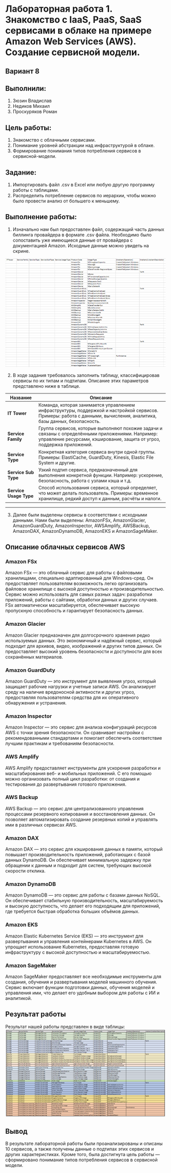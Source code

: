 # Лабораторная работа 1. Знакомство с IaaS, PaaS, SaaS сервисами в облаке на примере Amazon Web Services (AWS). Создание сервисной модели.
## Вариант 8
## Выполнили: 
1. Зюзин Владислав
2. Недиков Михаил
3. Проскуряков Роман
## Цель работы:
1. Знакомство с облачными сервисами. 
2. Понимание уровней абстракции над инфраструктурой в облаке. 
3. Формирование понимания типов потребления сервисов в сервисной-модели. 
## Задание:
1. Импортировать файл .csv в Excel или любую другую программу работы с таблицами. 
2. Распределить потребление сервисов по иерархии, чтобы можно было провести анализ от большего к меньшему. 
## Выполнение работы:
1. Изначально нам был предоставлен файл, содержащий часть данных биллинга провайдера в формате .csv файла. Необходимо было сопоставить уже имеющиеся данные от провайдера с документацией Amazon. Исходные данные можно увидеть на скрине.
   
![Иллюстрация к проекту](условие.png)
   
2. В ходе задания требовалось заполнить таблицу, классифицировав сервисы по их типам и подтипам. Описание этих параметров представлено ниже в таблице.
   
| **Название**          | **Описание**                                                                                                                                                               |
|-----------------------|---------------------------------------------------------------------------------------------------------------------------------------------------------------------------|
| **IT Tower**          | Команда, которая занимается управлением инфраструктуры, поддержкой и настройкой сервисов. Примеры: работа с данными, вычисления, аналитика, базы данных, безопасность.      |
| **Service Family**    | Группа сервисов, которые выполняют похожие задачи и связаны с определёнными приложениями. Например: управление ресурсами, кэширование, защита от угроз, поддержка приложений. |
| **Service Type**      | Конкретная категория сервиса внутри одной группы. Примеры: ElastiCache, GuardDuty, Kinesis, Elastic File System и другие.                                                   |
| **Service Sub Type**  | Узкий подтип сервиса, предназначенный для выполнения конкретной функции. Например: ускорение, безопасность, работа с узлами кэша и т.д.                                    |
| **Service Usage Type**| Способ использования сервиса, который определяет, что может делать пользователь. Примеры: временное хранилище, редкий доступ к данным, расчёты и налоги.                     |
---

3.	Далее были выделены сервисы в соответствии с исходными данными. Нами были выделены: AmazonFSx, AmazonGlacier, AmazonGuardDuty, AmazonInspector, AWSAmplify, AWSBackup, AmazonDAX, AmazonDynamoDB, AmazonEKS и AmazonSageMaker.

## Описание облачных сервисов AWS

### Amazon FSx  
Amazon FSx — это облачный сервис для работы с файловыми хранилищами, специально адаптированный для Windows-сред. Он предоставляет пользователям возможность легко организовать файловое хранилище с высокой доступностью и производительностью. Сервис можно использовать для самых разных задач: разработки приложений, работы с сайтами, обработки данных и других случаев. FSx автоматически масштабируется, обеспечивает высокую пропускную способность и гарантирует безопасность данных.

### Amazon Glacier  
Amazon Glacier предназначен для долгосрочного хранения редко используемых данных. Это экономичный и надёжный сервис, который подходит для архивов, видео, изображений и других типов данных. Он предоставляет высокий уровень безопасности и доступности для всех сохранённых материалов.

### Amazon GuardDuty  
Amazon GuardDuty — это инструмент для выявления угроз, который защищает рабочие нагрузки и учетные записи AWS. Он анализирует среду на наличие вредоносной активности и других угроз, предоставляя пользователям средства для их оперативного обнаружения и устранения.

### Amazon Inspector  
Amazon Inspector — это сервис для анализа конфигураций ресурсов AWS с точки зрения безопасности. Он сравнивает настройки с рекомендованными стандартами и помогает обеспечить соответствие лучшим практикам и требованиям безопасности.

### AWS Amplify  
AWS Amplify предоставляет инструменты для ускорения разработки и масштабирования веб- и мобильных приложений. С его помощью можно организовать полный цикл разработки: от создания и тестирования до развертывания готового приложения.

### AWS Backup  
AWS Backup — это сервис для централизованного управления процессами резервного копирования и восстановления данных. Он позволяет автоматизировать создание резервных копий и управлять ими в различных сервисах AWS.

### Amazon DAX  
Amazon DAX — это сервис для кэширования данных в памяти, который повышает производительность приложений, работающих с базой данных DynamoDB. Он обеспечивает минимальную задержку при обращении к данным и подходит для систем, требующих высокой скорости отклика.

### Amazon DynamoDB  
Amazon DynamoDB — это сервис для работы с базами данных NoSQL. Он обеспечивает стабильную производительность, масштабируемость и высокую доступность, что делает его подходящим для приложений, где требуется быстрая обработка больших объёмов данных.

### Amazon EKS  
Amazon Elastic Kubernetes Service (EKS) — это инструмент для развертывания и управления контейнерами Kubernetes в AWS. Он упрощает использование Kubernetes, предоставляя готовую инфраструктуру с высокой доступностью и масштабируемостью.

### Amazon SageMaker  
Amazon SageMaker предоставляет все необходимые инструменты для создания, обучения и развертывания моделей машинного обучения. Сервис включает функции подготовки данных, обучения моделей и управления ими, что делает его удобным выбором для работы с ИИ и аналитикой.



## Результат работы
Результат нашей работы представлен в виде таблицы:
![Иллюстрация к проекту](результат.png)
## Вывод
В результате лабораторной работы были проанализированы и описаны 10 сервисов, а также получены данные о подтипах этих сервисов и других характеристиках. Кроме того, была достигнута цель работы — сформировано понимание типов потребления сервисов в сервисной модели.
